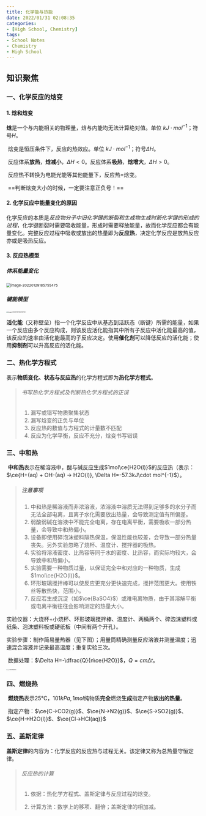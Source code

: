 ```yaml
---
title: 化学能与热能
date: 2022/01/31 02:08:35
categories:
- [High School, Chemistry]
tags:
- School Notes
- Chemistry
- High School
---
```


## 知识聚焦

### 一、化学反应的焓变

#### 1. 焓和焓变

​	**焓**是一个与内能相关的物理量，焓与内能均无法计算绝对值。单位 $kJ\cdot mol^{-1}$；符号$H$。

​	焓变是恒压条件下，反应的热效应。单位 $kJ\cdot mol^{-1}$；符号$\Delta H$。

​	反应体系**放热**，**焓减小**，$\Delta H<0$。反应体系**吸热**，**焓增大**，$\Delta H>0$。

​	反应热不转换为电能光能等其他能量下，反应热=焓变。

​	==判断焓变大小的时候，一定要注意正负号！==

#### 2. 化学反应中能量变化的原因

​	化学反应的本质是*反应物分子中旧化学键的断裂和生成物生成时新化学键的形成的过程*，化学键断裂时需要吸收能量，形成时需要释放能量，故而化学反应都会有能量变化。完整反应过程中吸收或放出的热量即为**反应热**，决定化学反应是放热反应亦或是吸热反应。

#### 3. 反应热模型

##### 体系能量变化

<img src="https://raw.githubusercontent.com/PassionPenguin/picgo-database/main/image-20220129185755475.png" alt="image-20220129185755475" style="zoom:67%;" />

##### 键能模型

<img src="https://raw.githubusercontent.com/PassionPenguin/picgo-database/main/image-20220130142412722.png" alt="image-20220130142412722" style="zoom:25%;" />

​	**活化能**（又称壁垒）指一个化学反应中从基态到活跃态（断键）所需的能量，如果一个反应由多个反应构成，则该反应活化能指其中所有子反应中活化能最高的值，该反应的速率由活化能最高的子反应决定。使用**催化剂**可以降低反应的活化能；使用**抑制剂**可以升高反应的活化能。

### 二、热化学方程式

​	表示**物质变化、状态与反应热**的化学方程式即为**热化学方程式**。

> ###### 书写热化学方程式及判断热化学方程式的正误
>
> 1. 漏写或错写物质聚集状态
> 2. 漏写焓变的正负与单位
> 3. 反应热的数值与方程式的计量数不匹配
> 4. 反应为化学平衡，反应不充分，焓变书写错误

### 三、中和热

​	**中和热**表示在稀溶液中，酸与碱反应生成$1mol\ce{H2O(l)}$的反应热（表示：$\ce{H+(aq) + OH-(aq) -> H2O(l)}, \Delta H=-57.3kJ\cdot mol^{-1}$）。

> ##### 注意事项
>
> 1. 中和热是稀溶液而非浓溶液，浓溶液中溶质无法得到足够多的水分子而无法全部电离，且离子水化需要放出热量，会导致测定值有所偏差。
> 2. 弱酸弱碱在溶液中不能完全电离，存在电离平衡，需要吸收一部分热量，会导致中和热偏小。
> 3. 设备即使用碎泡沫塑料隔热保温，保温性能也较差，会导致一部分热量丧失。另外实验忽略了烧杯、温度计、搅拌器的吸热。
> 4. 实验将溶液密度、比热容等同于水的密度、比热容，而实际均较大，会导致中和热偏小。
> 5. 实验需要一种物质过量，以保证完全中和对应的一种物质，生成$1mol\ce{H2O(l)}$。
> 6. 环形玻璃搅拌棒可以使反应更充分更快速完成，搅拌范围更大。使用铁丝等散热快，范围小。
> 7. 反应若生成沉淀（如$\ce{BaSO4}$）或难电离物质，由于其溶解平衡或电离平衡往往会影响测定的热量大小。

​	实验仪器：大烧杯+小烧杯、环形玻璃搅拌棒、温度计、两桶两个、碎泡沫塑料或纸条、泡沫塑料板或硬纸板（中间有两个开孔）。

​	实验步骤：制作简易量热器（见下图）；用量筒精确测量反应溶液并测量温度；迅速混合溶液并记录最高温度；重复实验三次。

​	数据处理：$\Delta H=-\dfrac{Q}{n\ce{H2O}}$，$Q=cm\Delta t$。

<img src="https://raw.githubusercontent.com/PassionPenguin/picgo-database/main/image-20220129185834400.png" alt="image-20220129185834400" style="zoom:12.5%;" />

### 四、燃烧热

​	**燃烧热**表示$25℃， 101kPa, 1mol$纯物质**完全**燃烧**生成**指定产物**放出的热量**。

​	指定产物：$\ce{C->CO2(g)}$、$\ce{N->N2(g)}$、$\ce{S->SO2(g)}$、$\ce{H->H2O(l)}$、$\ce{Cl->HCl(aq)}$

### 五、盖斯定律

​	**盖斯定律**的内容为：化学反应的反应热与过程无关。该定律又称为总热量守恒定律。

> ###### 反应热的计算
>
> 1. 依据：热化学方程式、盖斯定律与反应过程的焓变。
>
> 2. 计算方法：数学上的移项、翻倍；盖斯定律的相加减。
